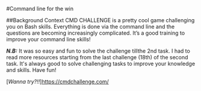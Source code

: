 #Command line for the win

##Background Context
CMD CHALLENGE is a pretty cool game challenging you on Bash skills. Everything is done via the command line and the questions are becoming increasingly complicated. It’s a good training to improve your command line skills!

***N.B:*** It was so easy and fun to solve the challenge tillthe 2nd task. I had to read more resources starting from the last challenge (18th) of the second task. It's always good to solve challenging tasks to improve your knowledge and skills. Have fun!

[*Wanna try?!!*]https://cmdchallenge.com/
